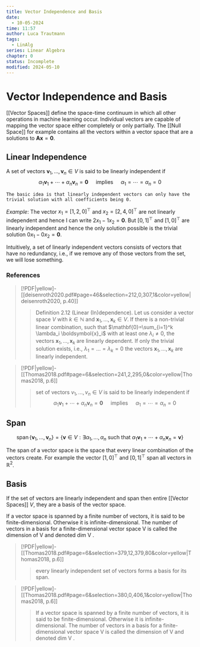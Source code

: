 ```yaml
---
title: Vector Independence and Basis
date:
  - 10-05-2024
time: 11:57
author: Luca Trautmann
tags:
  - LinAlg
series: Linear Algebra
chapter: 0
status: Incomplete
modified: 2024-05-10
---
```

# Vector Independence and Basis
[[Vector Spaces]] define the space-time continuum in which all other operations in machine learning occur. Individual vectors are capable of mapping the vector space either completely or only partially. The [[Null Space]] for example contains all the vectors within a vector space that are a solutions to $\mathbf{A}\mathbf{x} = \mathbf{0}$. 

## Linear Independence 
A set of vectors $\mathbf{v}_1, \ldots, \mathbf{v}_n \in V$ is said to be linearly independent if
$$
\alpha_1 \mathbf{v}_1+\cdots+\alpha_n \mathbf{v}_n=\mathbf{0} \quad \text { implies } \quad \alpha_1=\cdots=\alpha_n=0
$$

`The basic idea is that linearly independent vectors can only have the trivial solution with all coefficients being 0.`

*Example*:
The vector $x_{1}= \left[ 1,2,0\right]^\top$ and $x_{2}= \left[ 2,4,0\right]^\top$ are not linearly independent and hence I can write $2x_{1}-1x_{2}=\mathbf{0}$. But $[0,1]^\top$ and $[1,0]^\top$ are linearly independent and hence the only solution possible is the trivial solution $0x_{1}-0x_{2}=\mathbf{0}$. 

Intuitively, a set of linearly independent vectors consists of vectors that have no redundancy, i.e., if we remove any of those vectors from the set, we will lose something.

### References
> [!PDF|yellow]- [[deisenroth2020.pdf#page=46&selection=212,0,307,1&color=yellow|deisenroth2020, p.40]]
> > Definition 2.12 (Linear (In)dependence). Let us consider a vector space $V$ with $k \in \mathbb{N}$ and $\boldsymbol{x}_1, \ldots, \boldsymbol{x}_k \in V$. If there is a non-trivial linear combination, such that $\mathbf{0}=\sum_{i=1}^k \lambda_i \boldsymbol{x}_i$ with at least one $\lambda_i \neq 0$, the vectors $\boldsymbol{x}_1, \ldots, \boldsymbol{x}_k$ are linearly dependent. If only the trivial solution exists, i.e., $\lambda_1=\ldots=\lambda_k=0$ the vectors $\boldsymbol{x}_1, \ldots, \boldsymbol{x}_k$ are linearly independent.

> [!PDF|yellow]- [[Thomas2018.pdf#page=6&selection=241,2,295,0&color=yellow|Thomas2018, p.6]]
> > set of vectors $v_{1}, ... , v_{n} \in V$ is said to be linearly independent if 
> $$
\alpha_1 \mathbf{v}_1+\cdots+\alpha_n \mathbf{v}_n=\mathbf{0} \quad \text { implies } \quad \alpha_1=\cdots=\alpha_n=0
$$

## Span

$$
\operatorname{span}\left\{\mathbf{v}_1, \ldots, \mathbf{v}_n\right\}=\left\{\mathbf{v} \in V: \exists \alpha_1, \ldots, \alpha_n \text { such that } \alpha_1 \mathbf{v}_1+\cdots+\alpha_n \mathbf{v}_n=\mathbf{v}\right\}
$$

The span of a vector space is the space that every linear combination of the vectors create. For example the vector $[1,0]^\top$ and $[0,1]^\top$ span all vectors in $\mathbb{R}^2$. 

## Basis
If the set of vectors are linearly independent and span then entire [[Vector Spaces]] $V$, they are a basis of the vector space. 

If a vector space is spanned by a finite number of vectors, it is said to be finite-dimensional. Otherwise it is infinite-dimensional. The number of vectors in a basis for a finite-dimensional vector space V is called the dimension of V and denoted dim V .

> [!PDF|yellow]- [[Thomas2018.pdf#page=6&selection=379,12,379,80&color=yellow|Thomas2018, p.6]]
> > every linearly independent set of vectors forms a basis for its span.


> [!PDF|yellow]- [[Thomas2018.pdf#page=6&selection=380,0,406,1&color=yellow|Thomas2018, p.6]]
> > If a vector space is spanned by a finite number of vectors, it is said to be finite-dimensional. Otherwise it is infinite-dimensional. The number of vectors in a basis for a finite-dimensional vector space V is called the dimension of V and denoted dim V .
> 
> 